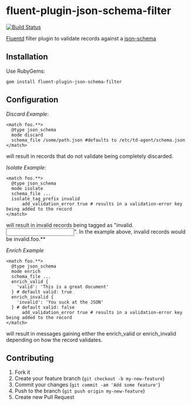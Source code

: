 # fluent-plugin-json-schema-filter

[![Build Status](https://travis-ci.org/ansoni/fluent-plugin-json-schema-filter.svg?branch=master)](https://travis-ci.org/ansoni/fluent-plugin-json-schema-filter)

[Fluentd](http://fluentd.org) filter plugin to validate records against a [json-schema](http://json-schema.org)

## Installation
Use RubyGems:

    gem install fluent-plugin-json-schema-filter

## Configuration

*Discard Example*:

	<match foo.**>
	  @type json_schema
	  mode discard
	  schema_file /some/path.json #defaults to /etc/td-agent/schema.json
	</match>

will result in records that do not validate being completely discarded.

*Isolate Example*:

	<match foo.**>
	  @type json_schema
	  mode isolate
	  schema_file ...
	  isolate_tag_prefix invalid
          add_validation_error true # results in a validation-error key being added to the record
	</match>

will result in invalid records being tagged as "invalid.<input tag>".  In the example above, invalid records would be invalid.foo.\*\*

*Enrich Example*

	<match foo.**>
	  @type json_schema
	  mode enrich
	  schema_file ...
	  enrich_valid {
	    'valid': 'This is a great document' 
	  } # default valid: true
	  enrich_invalid { 
	    'invalid': 'You suck at the JSON' 
	  } # default valid: false
          add_validation_error true # results in a validation-error key being added to the record
	</match>

will result in messages gaining either the enrich_valid or enrich_invalid depending on how the record validates.

## Contributing

1. Fork it
2. Create your feature branch (`git checkout -b my-new-feature`)
3. Commit your changes (`git commit -am 'Add some feature'`)
4. Push to the branch (`git push origin my-new-feature`)
5. Create new Pull Request
